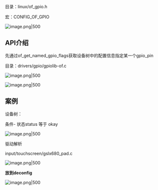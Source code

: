 
目录：linux/of_gpio.h

宏：CONFIG_OF_GPIO

![image.png|500](https://my-obsidian-image.oss-cn-guangzhou.aliyuncs.com/2025/06/a23fbdf216f202095f91f5094f7db47a.png)

## API介绍

先通过of_get_named_gpio_flags获取设备树中的配置信息指定某一个gpio_pin

目录：drivers/gpio/gpiolib-of.c

  

![image.png|500](https://my-obsidian-image.oss-cn-guangzhou.aliyuncs.com/2025/06/ca171133dc7d7b22c852a7a034c3f78c.png)


![image.png|500](https://my-obsidian-image.oss-cn-guangzhou.aliyuncs.com/2025/06/830ddb08d48e12f06dbbed41873d3a4c.png)


## 案例

设备树：

条件- 状态status 等于 okay

![image.png|500](https://my-obsidian-image.oss-cn-guangzhou.aliyuncs.com/2025/06/ef62d76276c1fc761732d034ec64c481.png)


驱动解析

input/touchscreen/gslx680_pad.c

![image.png|500](https://my-obsidian-image.oss-cn-guangzhou.aliyuncs.com/2025/06/d7f88315796efd6693d146005f3c850e.png)


**放到deconfig**

![image.png|500](https://my-obsidian-image.oss-cn-guangzhou.aliyuncs.com/2025/06/56d2f070b4beb37bb0266736b1a86715.png)
